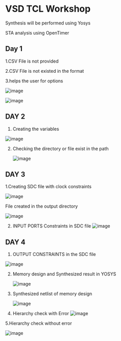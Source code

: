 # VSD TCL Workshop
Synthesis will be performed using Yosys

STA analysis using OpenTimer

## Day 1


1.CSV File is not provided

2.CSV File is not existed in the format

3.helps the user for options

![image](https://github.com/trephygit/tcl_workshop/assets/87183382/ffc5c016-2476-46c5-996e-78365b2c7878)

![image](https://github.com/trephygit/tcl_workshop/assets/87183382/b62d2b94-8de2-41bd-bcee-6d23ef4a9c34)


## DAY 2


1. Creating the variables
 
![image](https://github.com/trephygit/tcl_workshop/assets/87183382/72eeceb9-2871-4d61-ba8f-3153fcbc47fb)

2. Checking the directory or file exist in the path

   ![image](https://github.com/trephygit/tcl_workshop/assets/87183382/ab659ece-daf0-4c19-8184-88aea0def0f1)

## DAY 3 
1.Creating SDC file with clock constraints 

![image](https://github.com/trephygit/tcl_workshop/assets/87183382/1de6125d-a6a0-4edd-b023-abfcd162baf1)

File created in the output directory

![image](https://github.com/trephygit/tcl_workshop/assets/87183382/e244314f-1245-48e4-9db1-36fb802e0b39)

2. INPUT PORTS Constraints in SDC file
   ![image](https://github.com/trephygit/tcl_workshop/assets/87183382/ea2f8507-c25a-4813-8345-625d6db0ff8b)

## DAY 4

   1. OUTPUT CONSTRAINTS in the SDC file
      
   ![image](https://github.com/trephygit/tcl_workshop/assets/87183382/be7018c6-e7ed-42de-a6f2-499aafbfa5c9)

  2. Memory design and Synthesized result in YOSYS

     ![image](https://github.com/trephygit/tcl_workshop/assets/87183382/9c08b76e-cc15-4223-9876-b4bce1f315fa)

  3. Synthesized netlist of memory design

     ![image](https://github.com/trephygit/tcl_workshop/assets/87183382/1ac8384a-6c55-4f56-9791-1063a3ed228b)
  
   4. Hierarchy check with Error
     ![image](https://github.com/trephygit/tcl_workshop/assets/87183382/b4bfd842-9246-4313-82e8-039ee1bd5f75)




     
 
   5.Hierarchy check without error

   ![image](https://github.com/trephygit/tcl_workshop/assets/87183382/45d63440-052b-4a41-99b5-3cfcbbe7b815)






